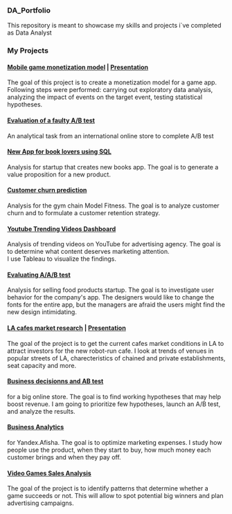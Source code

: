 ### DA_Portfolio

This repository is meant to showcase my skills and projects i`ve completed as Data Analyst

### My Projects

#### [Mobile game monetization model](https://github.com/Katilian/DA_Portfolio/blob/main/Notebooks/Space%20Brothers%20monetization%20model.ipynb) | [Presentation](https://github.com/Katilian/DA_Portfolio/blob/main/Presentations%26Dashboards/SPACE%20BROTHERS%20presentation.pdf)  
The goal of this project is to create a monetization model for a game app.
Following steps were performed: carrying out exploratory data analysis, analyzing the impact of events on the target event, testing statistical hypotheses.

#### [Evaluation of a faulty A/B test](https://github.com/Katilian/DA_Portfolio/blob/main/Notebooks/AB_test_for_online_store.ipynb)  
An analytical task from an international online store to complete A/B test

#### [New App for book lovers using SQL](https://github.com/Katilian/DA_Portfolio/blob/main/Notebooks/sql.ipynb)  
Analysis for startup that creates new books app. The goal is to generate a value proposition for a new product.

#### [Customer churn prediction](https://github.com/Katilian/DA_Portfolio/blob/main/Notebooks/forecast_prediction_project.ipynb)  
Analysis for the gym chain Model Fitness. The goal is to analyze customer churn and to formulate a customer retention strategy.

#### [Youtube Trending Videos Dashboard](https://github.com/Katilian/DA_Portfolio/blob/main/Presentations%26Dashboards/TrendvidsDashboard.md)
Analysis of trending videos on YouTube for advertising agency. The goal is to determine what content deserves marketing attention.  
I use Tableau to visualize the findings.

#### [Evaluating A/A/B test](https://github.com/Katilian/DA_Portfolio/blob/main/Notebooks/User_behavior_investigation.ipynb)  
Analysis for selling food products startup. The goal is to investigate user behavior for the company's app. The designers would like to change the fonts for the entire app, but the managers are afraid the users might find the new design intimidating.

#### [LA cafes market research](https://github.com/Katilian/DA_Portfolio/blob/main/Notebooks/LA_cafes_market_research.ipynb) | [Presentation](https://github.com/Katilian/DA_Portfolio/blob/main/Presentations%26Dashboards/Cafes%20Market%20Research.pdf)  
The goal of the project is to get the current cafes market conditions in LA to attract investors for the new robot-run cafe.
I look at trends of venues in popular streets of LA, charecteristics of chained and private establishments, seat capacity and more.

#### [Business decisionns and AB test](https://github.com/Katilian/DA_Portfolio/blob/main/Notebooks/Business_decisions_AB_tests.ipynb)  
for a big online store. The goal is to find working hypotheses that may help boost revenue. I am going to prioritize few hypotheses, launch an A/B test, and analyze the results.

#### [Business Analytics](https://github.com/Katilian/DA_Portfolio/blob/main/Notebooks/Business_analytics_project.ipynb)  
for Yandex.Afisha. The goal is to optimize marketing expenses. I study how people use the product, when they start to buy, how much money each customer brings and when they pay off.

#### [Video Games Sales Analysis](https://github.com/Katilian/DA_Portfolio/blob/main/Notebooks/Video_games_online_sales.ipynb)
The goal of the project is to identify patterns that determine whether a game succeeds or not. This will allow to spot potential big winners and plan advertising campaigns.
